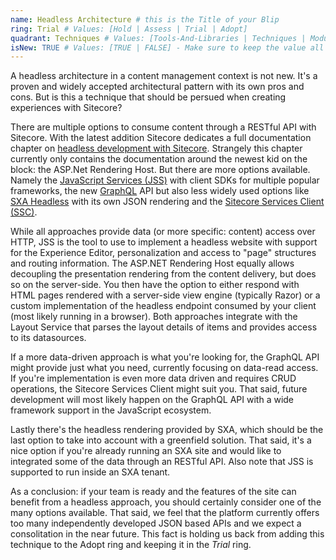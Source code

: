 ```yaml
---
name: Headless Architecture # this is the Title of your Blip
ring: Trial # Values: [Hold | Assess | Trial | Adopt]
quadrant: Techniques # Values: [Tools-And-Libraries | Techniques | Modules | Products] - Make sure to keep these exact values, the Radar is also case sensitive.
isNew: TRUE # Values: [TRUE | FALSE] - Make sure to keep the value all uppercase.
---
```

A headless architecture in a content management context is not new. It's a proven and widely accepted architectural pattern with its own pros and cons. But is this a technique that should be persued when creating experiences with Sitecore?

There are multiple options to consume content through a RESTful API with Sitecore. With the latest addition Sitecore dedicates a full documentation chapter on [headless development with Sitecore](https://doc.sitecore.com/developers/100/developer-tools/en/sitecore-headless-development.html). Strangely this chapter currently only contains the documentation around the newest kid on the block: the ASP.Net Rendering Host. But there are more options available. Namely the [JavaScript Services (JSS)](https://jss.sitecore.com/) with client SDKs for multiple popular frameworks, the new [GraphQL](https://doc.sitecore.com/developers/100/sitecore-experience-manager/en/graphql.html) API but also less widely used options like [SXA Headless](https://doc.sitecore.com/developers/sxa/100/sitecore-experience-accelerator/en/headless.html) with its own JSON rendering and the [Sitecore Services Client (SSC)](https://doc.sitecore.com/developers/100/sitecore-experience-manager/en/sitecore-services-client.html).

While all approaches provide data (or more specific: content) access over HTTP, JSS is the tool to use to implement a headless website with support for the Experience Editor, personalization and access to "page" structures and routing information. The ASP.NET Rendering Host equally allows decoupling the presentation rendering from the content delivery, but does so on the server-side. You then have the option to either respond with HTML pages rendered with a server-side view engine (typically Razor) or a custom implementation of the headless endpoint consumed by your client (most likely running in a browser). Both approaches integrate with the Layout Service that parses the layout details of items and provides access to its datasources.

If a more data-driven approach is what you're looking for, the GraphQL API might provide just what you need, currently focusing on data-read access. If you're implementation is even more data driven and requires CRUD operations, the Sitecore Services Client might suit you. That said, future development will most likely happen on the GraphQL API with a wide framework support in the JavaScript ecosystem.

Lastly there's the headless rendering provided by SXA, which should be the last option to take into account with a greenfield solution. That said, it's a nice option if you're already running an SXA site and would like to integrated some of the data through an RESTful API. Also note that JSS is supported to run inside an SXA tenant.

As a conclusion: if your team is ready and the features of the site can benefit from a headless approach, you should certainly consider one of the many options available. That said, we feel that the platform currently offers too many independently developed JSON based APIs and we expect a consolitation in the near future. This fact is holding us back from adding this technique to the Adopt ring and keeping it in the _Trial_ ring.
